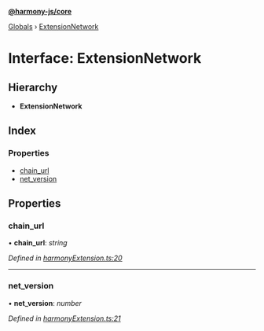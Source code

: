**[@harmony-js/core](../README.md)**

[Globals](../README.md) › [ExtensionNetwork](extensionnetwork.md)

# Interface: ExtensionNetwork

## Hierarchy

* **ExtensionNetwork**

## Index

### Properties

* [chain_url](extensionnetwork.md#chain_url)
* [net_version](extensionnetwork.md#net_version)

## Properties

###  chain_url

• **chain_url**: *string*

*Defined in [harmonyExtension.ts:20](https://github.com/FireStack-Lab/Harmony-sdk-core/blob/2ea7368/packages/harmony-core/src/harmonyExtension.ts#L20)*

___

###  net_version

• **net_version**: *number*

*Defined in [harmonyExtension.ts:21](https://github.com/FireStack-Lab/Harmony-sdk-core/blob/2ea7368/packages/harmony-core/src/harmonyExtension.ts#L21)*
